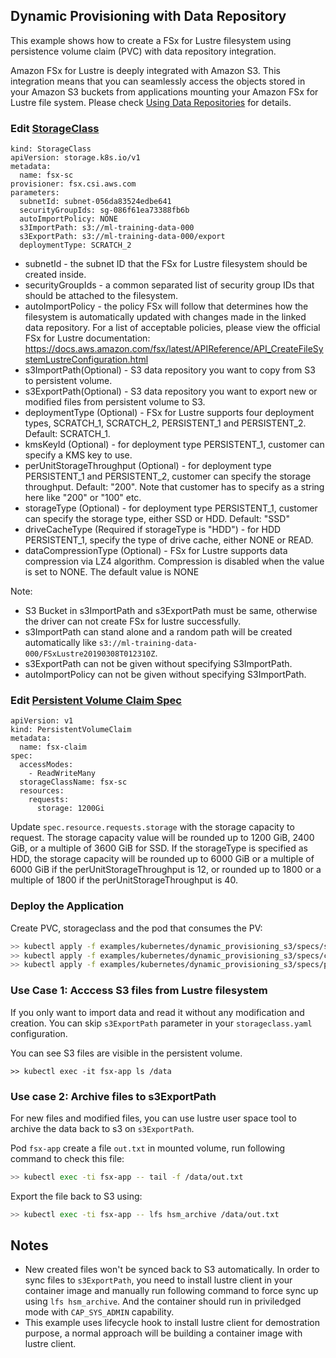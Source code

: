 ## Dynamic Provisioning with Data Repository
This example shows how to create a FSx for Lustre filesystem using persistence volume claim (PVC) with data repository integration.

Amazon FSx for Lustre is deeply integrated with Amazon S3. This integration means that you can seamlessly access the objects stored in your Amazon S3 buckets from applications mounting your Amazon FSx for Lustre file system. Please check [Using Data Repositories](https://docs.aws.amazon.com/fsx/latest/LustreGuide/fsx-data-repositories.html) for details.

### Edit [StorageClass](./specs/storageclass.yaml)
```
kind: StorageClass
apiVersion: storage.k8s.io/v1
metadata:
  name: fsx-sc
provisioner: fsx.csi.aws.com
parameters:
  subnetId: subnet-056da83524edbe641
  securityGroupIds: sg-086f61ea73388fb6b
  autoImportPolicy: NONE
  s3ImportPath: s3://ml-training-data-000
  s3ExportPath: s3://ml-training-data-000/export
  deploymentType: SCRATCH_2
```
* subnetId - the subnet ID that the FSx for Lustre filesystem should be created inside.
* securityGroupIds - a common separated list of security group IDs that should be attached to the filesystem.
* autoImportPolicy - the policy FSx will follow that determines how the filesystem is automatically updated with changes made in the linked data repository. For a list of acceptable policies, please view the official FSx for Lustre documentation: https://docs.aws.amazon.com/fsx/latest/APIReference/API_CreateFileSystemLustreConfiguration.html
* s3ImportPath(Optional) - S3 data repository you want to copy from S3 to persistent volume.
* s3ExportPath(Optional) - S3 data repository you want to export new or modified files from persistent volume to S3.
* deploymentType (Optional) - FSx for Lustre supports four deployment types, SCRATCH_1, SCRATCH_2, PERSISTENT_1 and PERSISTENT_2. Default: SCRATCH_1.
* kmsKeyId (Optional) - for deployment type PERSISTENT_1, customer can specify a KMS key to use.
* perUnitStorageThroughput (Optional) - for deployment type PERSISTENT_1 and PERSISTENT_2, customer can specify the storage throughput. Default: "200". Note that customer has to specify as a string here like "200" or "100" etc.
* storageType (Optional) - for deployment type PERSISTENT_1, customer can specify the storage type, either SSD or HDD. Default: "SSD"
* driveCacheType (Required if storageType is "HDD") - for HDD PERSISTENT_1, specify the type of drive cache, either NONE or READ.
* dataCompressionType (Optional) - FSx for Lustre supports data compression via LZ4 algorithm. Compression is disabled when the value is set to NONE. The default value is NONE

Note:
- S3 Bucket in s3ImportPath and s3ExportPath must be same, otherwise the driver can not create FSx for lustre successfully.
- s3ImportPath can stand alone and a random path will be created automatically like `s3://ml-training-data-000/FSxLustre20190308T012310Z`.
- s3ExportPath can not be given without specifying S3ImportPath.
- autoImportPolicy can not be given without specifying S3ImportPath.

### Edit [Persistent Volume Claim Spec](./specs/claim.yaml)
```
apiVersion: v1
kind: PersistentVolumeClaim
metadata:
  name: fsx-claim
spec:
  accessModes:
    - ReadWriteMany
  storageClassName: fsx-sc
  resources:
    requests:
      storage: 1200Gi
```
Update `spec.resource.requests.storage` with the storage capacity to request. The storage capacity value will be rounded up to 1200 GiB, 2400 GiB, or a multiple of 3600 GiB for SSD. If the storageType is specified as HDD, the storage capacity will be rounded up to 6000 GiB or a multiple of 6000 GiB if the perUnitStorageThroughput is 12, or rounded up to 1800 or a multiple of 1800 if the perUnitStorageThroughput is 40.

### Deploy the Application
Create PVC, storageclass and the pod that consumes the PV:
```sh
>> kubectl apply -f examples/kubernetes/dynamic_provisioning_s3/specs/storageclass.yaml
>> kubectl apply -f examples/kubernetes/dynamic_provisioning_s3/specs/claim.yaml
>> kubectl apply -f examples/kubernetes/dynamic_provisioning_s3/specs/pod.yaml
```

### Use Case 1: Acccess S3 files from Lustre filesystem
If you only want to import data and read it without any modification and creation. You can skip `s3ExportPath` parameter in your `storageclass.yaml` configuration.

You can see S3 files are visible in the persistent volume.

```
>> kubectl exec -it fsx-app ls /data
```

### Use case 2: Archive files to s3ExportPath
For new files and modified files, you can use lustre user space tool to archive the data back to s3 on `s3ExportPath`.

Pod `fsx-app` create a file `out.txt` in mounted volume, run following command to check this file:

```sh
>> kubectl exec -ti fsx-app -- tail -f /data/out.txt
```

Export the file back to S3 using:
```sh
>> kubectl exec -ti fsx-app -- lfs hsm_archive /data/out.txt
```

## Notes
* New created files won't be synced back to S3 automatically. In order to sync files to `s3ExportPath`, you need to install lustre client in your container image and manually run following command to force sync up using `lfs hsm_archive`. And the container should run in priviledged mode with `CAP_SYS_ADMIN` capability.
* This example uses lifecycle hook to install lustre client for demostration purpose, a normal approach will be building a container image with lustre client.

